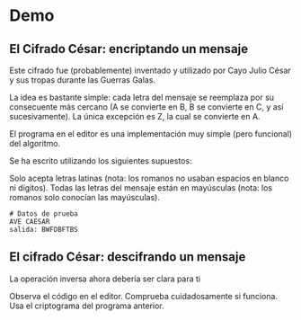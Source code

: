 # Demo

## El Cifrado César: encriptando un mensaje

Este cifrado fue (probablemente) inventado y utilizado por Cayo Julio César y sus tropas durante las Guerras Galas.

La idea es bastante simple: cada letra del mensaje se reemplaza por su consecuente más cercano (A se convierte en
B, B se convierte en C, y así sucesivamente). La única excepción es Z, la cual se convierte en A.

El programa en el editor es una implementación muy simple (pero funcional) del algoritmo.

Se ha escrito utilizando los siguientes supuestos:

Solo acepta letras latinas (nota: los romanos no usaban espacios en blanco ni dígitos).
Todas las letras del mensaje están en mayúsculas (nota: los romanos solo conocían las mayúsculas).

    # Datos de prueba
    AVE CAESAR 
    salida: BWFDBFTBS

## El cifrado César: descifrando un mensaje

La operación inversa ahora debería ser clara para ti

Observa el código en el editor. Comprueba cuidadosamente si funciona. Usa el criptograma del programa anterior.
